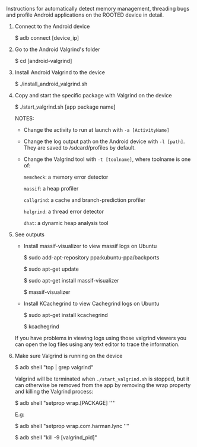 Instructions for automatically detect memory management, threading bugs and profile Android applications on the ROOTED device in detail.

1. Connect to the Android device

	$ adb connect [device_ip]

2. Go to the Android Valgrind's folder

	$ cd [android-valgrind]	

3. Install Android Valgrind to the device

	$ ./install_android_valgrind.sh

4. Copy and start the specific package with Valgrind on the device

	$ ./start_valgrind.sh [app package name]

	NOTES: 

	- Change the activity to run at launch with `-a [ActivityName]`

	- Change the log output path on the Android device with `-l [path]`. They are saved to /sdcard/profiles by default.

    - Change the Valgrind tool with `-t [toolname]`, where toolname is one of:

		`memcheck`: a memory error detector

		`massif`: a heap profiler

		`callgrind`: a cache and branch-prediction profiler

		`helgrind`: a thread error detector

		`dhat`: a dynamic heap analysis tool

5. See outputs

	- Install massif-visualizer to view massif logs on Ubuntu

		$ sudo add-apt-repository ppa:kubuntu-ppa/backports 

		$ sudo apt-get update

		$ sudo apt-get install massif-visualizer

		$ massif-visualizer

	- Install KCachegrind to view Cachegrind logs on Ubuntu

		$ sudo apt-get install kcachegrind

		$ kcachegrind

	If you have problems in viewing logs using those valgrind viewers you can open the log files using any text editor to trace the information.

6. Make sure Valgrind is running on the device

	$ adb shell "top | grep valgrind"

    Valgrind will be terminated when `./start_valgrind.sh` is stopped, but it can otherwise be removed from the app by removing the wrap property and killing the Valgrind process:

	$ adb shell "setprop wrap.[PACKAGE] ''"

	E.g:
	
	$ adb shell "setprop wrap.com.harman.lync ''"

	$ adb shell "kill -9 [valgrind_pid]"
